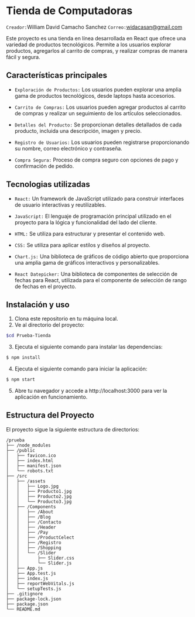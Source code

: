 # Tienda de Computadoras

`Creador:`William David Camacho Sanchez
`Correo:`widacasan@gmail.com

Este proyecto es una tienda en línea desarrollada en React que ofrece una variedad de productos tecnológicos. Permite a los usuarios explorar productos, agregarlos al carrito de compras, y realizar compras de manera fácil y segura.

## Características principales

- `Exploración de Productos:` Los usuarios pueden explorar una amplia gama de productos tecnológicos, desde laptops hasta accesorios.

- `Carrito de Compras:` Los usuarios pueden agregar productos al carrito de compras y realizar un seguimiento de los artículos seleccionados.

- `Detalles del Producto:` Se proporcionan detalles detallados de cada producto, incluida una descripción, imagen y precio.

- `Registro de Usuarios:` Los usuarios pueden registrarse proporcionando su nombre, correo electrónico y contraseña.

- `Compra Segura:` Proceso de compra seguro con opciones de pago y confirmación de pedido.

## Tecnologias utilizadas

- `React:` Un framework de JavaScript utilizado para construir interfaces de usuario interactivas y reutilizables.

- `JavaScript:` El lenguaje de programación principal utilizado en el proyecto para la lógica y funcionalidad del lado del cliente.

- `HTML:` Se utiliza para estructurar y presentar el contenido web.

- `CSS:` Se utiliza para aplicar estilos y diseños al proyecto.

- `Chart.js:` Una biblioteca de gráficos de código abierto que proporciona una amplia gama de gráficos interactivos y personalizables.

- `React Datepicker:` Una biblioteca de componentes de selección de fechas para React, utilizada para el componente de selección de rango de fechas en el proyecto.


## Instalación y uso

1. Clona este repositorio en tu máquina local.
2.  Ve al directorio del proyecto:
``` bash
$cd Prueba-Tienda
```
3. Ejecuta el siguiente comando para instalar las dependencias: 
```bash
$ npm install 
```

4. Ejecuta el siguiente comando para iniciar la aplicación: 
```bash
$ npm start
```

5. Abre tu navegador y accede a http://localhost:3000 para ver la aplicación en funcionamiento.


## Estructura del Proyecto

El proyecto sigue la siguiente estructura de directorios:

```
/prueba
├── /node_modules
├── /public
│   ├── favicon.ico
│   ├── index.html
│   ├── manifest.json
│   └── robots.txt
├── /src
│   ├── /assets
│   │   ├── Logo.jpg
│   │   ├── Producto1.jpg
│   │   ├── Producto2.jpg
│   │   └── Producto3.jpg
│   ├── /Components
│   │   ├── /About
│   │   ├── /Blog
│   │   ├── /Contacto
│   │   ├── /Header
│   │   ├── /Pay
│   │   ├── /ProductCelect
│   │   ├── /Registro
│   │   ├── /Shopping
│   │   └── /Slider
│   │       ├── Slider.css
│   │       └── Slider.js
│   ├── App.js
│   ├── App.test.js
│   ├── index.js
│   ├── reportWebVitals.js
│   └── setupTests.js
├── .gitignore
├── package-lock.json
├── package.json
└── README.md
```


